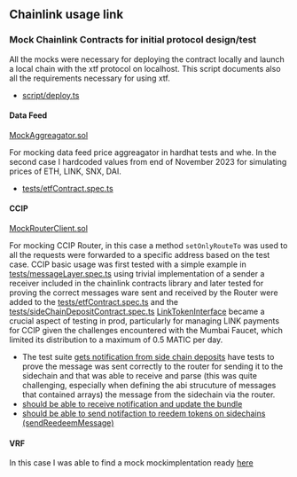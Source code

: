 
## Chainlink usage link


### Mock Chainlink Contracts for initial protocol design/test

All the mocks were necessary for deploying the contract locally and launch a local chain with the xtf protocol on localhost. This script documents also all the requirements necessary for using xtf.
- [script/deploy.ts](https://github.com/GaetanoMondelli/xtf/blob/42d6edbc54fcd3da54f1a7ece6c2dae3d9bb482f/scripts/deploy.ts#L35) 

#### Data Feed

[MockAggreagator.sol](https://github.com/GaetanoMondelli/xtf/blob/42d6edbc54fcd3da54f1a7ece6c2dae3d9bb482f/contracts/MockAggregator.sol#L55)

For mocking data feed price aggreagator in hardhat tests and whe. In the second case I hardcoded values from end of November 2023 for simulating prices of ETH, LINK, SNX, DAI. 

- [tests/etfContract.spec.ts](https://github.com/GaetanoMondelli/xtf/blob/42d6edbc54fcd3da54f1a7ece6c2dae3d9bb482f/test/etfContract.spec.ts#L16)


#### CCIP


[MockRouterClient.sol](https://github.com/GaetanoMondelli/xtf/blob/main/contracts/MockRouter.sol) 

For mocking CCIP Router, in this case a method `setOnlyRouteTo` was used to all the requests were forwarded to a specific address based on the test case.
CCIP basic usage was first tested with a simple example in [tests/messageLayer.spec.ts](https://github.com/GaetanoMondelli/xtf/blob/main/test/messageLayer.spec.ts) using trivial implementation of a sender a receiver included in the chainlink contracts library
and later tested for proving the correct messages ware sent and received by the Router were added to the [tests/etfContract.spec.ts](https://github.com/GaetanoMondelli/xtf/blob/42d6edbc54fcd3da54f1a7ece6c2dae3d9bb482f/test/etfContract.spec.ts#L16) and the [tests/sideChainDepositContract.spec.ts](https://github.com/GaetanoMondelli/xtf/blob/main/test/sideChainDepositContract.spec.ts) 
[LinkTokenInterface](https://github.com/GaetanoMondelli/xtf/blob/main/contracts/LinkTokenInterface.sol) became a crucial aspect of testing in prod, particularly for managing LINK payments for CCIP given the challenges encountered with the Mumbai Faucet, which limited its distribution to a maximum of 0.5 MATIC per day.

- The test suite [gets notification from side chain deposits](https://github.com/GaetanoMondelli/xtf/blob/42d6edbc54fcd3da54f1a7ece6c2dae3d9bb482f/test/etfContract.spec.ts#L513) have tests to prove the message was sent correctly to the router for sending it to the sidechain and that was able to receive and parse (this was quite challenging, especially when defining the abi strucuture of messages that contained arrays) the message from the sidechain via the router.
 - [should be able to receive notification and update the bundle](https://github.com/GaetanoMondelli/xtf/blob/42d6edbc54fcd3da54f1a7ece6c2dae3d9bb482f/test/etfContract.spec.ts#L604)
 - [should be able to send notifaction to reedem tokens on sidechains (sendReedeemMessage)](https://github.com/GaetanoMondelli/xtf/blob/42d6edbc54fcd3da54f1a7ece6c2dae3d9bb482f/test/etfContract.spec.ts#L733)

#### VRF

In this case I was able to find a mock mockimplentation ready [here](https://docs.chain.link/vrf/v2/subscription/examples/test-locally)  
